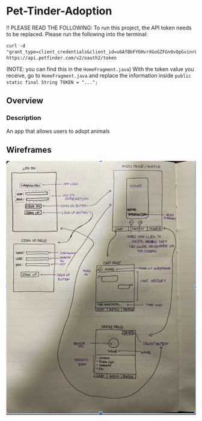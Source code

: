 # Pet-Tinder-Adoption

!! PLEASE READ THE FOLLOWING: 
To run this project, the API token needs to be replaced. Please run the following into the terminal:

```
curl -d "grant_type=client_credentials&client_id=u6AfBbFY6HvrXGoGZFGn0vOpGvinrLwK3wYfRlPFzZnu7ldRO0&client_secret=pRZsHOrVL5hflm1hAv7jnXNHz8hjYghWTKe2yQOh" https://api.petfinder.com/v2/oauth2/token
``` 
(NOTE: you can find this in the `HomeFragment.java`)
With the token value you receive, go to `HomeFragment.java` and replace the information inside 
`public static final String TOKEN = "...";`



## Overview
### Description
An app that allows users to adopt animals 

## Wireframes

<img src="AppWireFrame.png" width=600>
